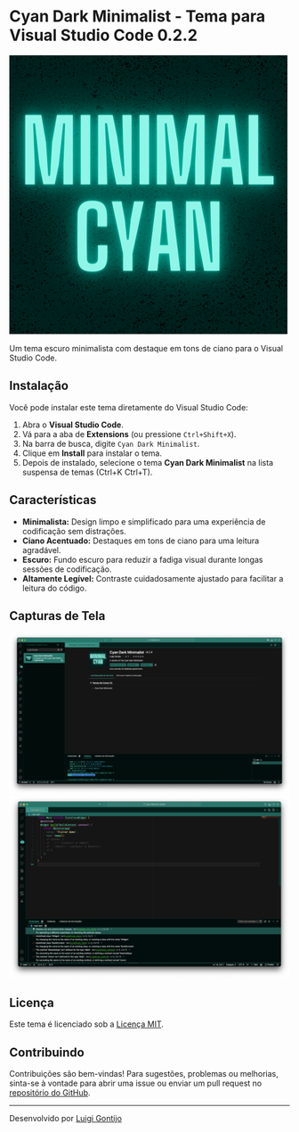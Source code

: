 # Cyan Dark Minimalist - Tema para Visual Studio Code 0.2.2

![Cyan Dark Minimalist](https://github.com/gontijol/cyan-minimalist/blob/main/assets/icon.png)

Um tema escuro minimalista com destaque em tons de ciano para o Visual Studio Code.

## Instalação

Você pode instalar este tema diretamente do Visual Studio Code:

1. Abra o **Visual Studio Code**.
2. Vá para a aba de **Extensions** (ou pressione `Ctrl+Shift+X`).
3. Na barra de busca, digite `Cyan Dark Minimalist`.
4. Clique em **Install** para instalar o tema.
5. Depois de instalado, selecione o tema **Cyan Dark Minimalist** na lista suspensa de temas (Ctrl+K Ctrl+T).

## Características

- **Minimalista:** Design limpo e simplificado para uma experiência de codificação sem distrações.
- **Ciano Acentuado:** Destaques em tons de ciano para uma leitura agradável.
- **Escuro:** Fundo escuro para reduzir a fadiga visual durante longas sessões de codificação.
- **Altamente Legível:** Contraste cuidadosamente ajustado para facilitar a leitura do código.

## Capturas de Tela

![Screenshot 1](https://github.com/gontijol/cyan-minimalist/blob/main/assets/screenshot1.png)
![Screenshot 2](https://github.com/gontijol/cyan-minimalist/blob/main/assets/screenshot2.png)

## Licença

Este tema é licenciado sob a [Licença MIT](https://opensource.org/licenses/MIT).

## Contribuindo

Contribuições são bem-vindas! Para sugestões, problemas ou melhorias, sinta-se à vontade para abrir uma issue ou enviar um pull request no [repositório do GitHub](https://github.com/gontijol/cyan-minimalist).


---

Desenvolvido por [Luigi Gontijo](https://linkedin.com/in/luigigontijo)
